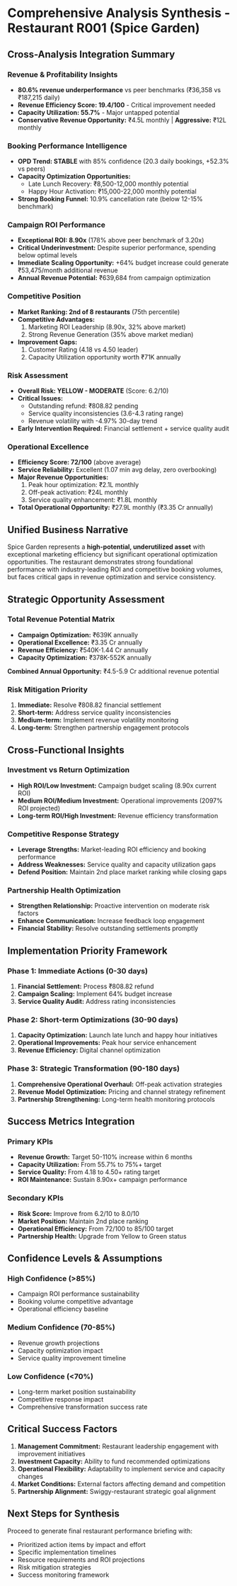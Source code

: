 # Comprehensive Analysis Synthesis - Restaurant R001 (Spice Garden)

## Cross-Analysis Integration Summary

### Revenue & Profitability Insights
- **80.6% revenue underperformance** vs peer benchmarks (₹36,358 vs ₹187,215 daily)
- **Revenue Efficiency Score: 19.4/100** - Critical improvement needed
- **Capacity Utilization: 55.7%** - Major untapped potential
- **Conservative Revenue Opportunity:** ₹4.5L monthly | **Aggressive:** ₹12L monthly

### Booking Performance Intelligence
- **OPD Trend: STABLE** with 85% confidence (20.3 daily bookings, +52.3% vs peers)
- **Capacity Optimization Opportunities:**
  - Late Lunch Recovery: ₹8,500-12,000 monthly potential
  - Happy Hour Activation: ₹15,000-22,000 monthly potential
- **Strong Booking Funnel:** 10.9% cancellation rate (below 12-15% benchmark)

### Campaign ROI Performance
- **Exceptional ROI: 8.90x** (178% above peer benchmark of 3.20x)
- **Critical Underinvestment:** Despite superior performance, spending below optimal levels
- **Immediate Scaling Opportunity:** +64% budget increase could generate ₹53,475/month additional revenue
- **Annual Revenue Potential:** ₹639,684 from campaign optimization

### Competitive Position
- **Market Ranking: 2nd of 8 restaurants** (75th percentile)
- **Competitive Advantages:**
  1. Marketing ROI Leadership (8.90x, 32% above market)
  2. Strong Revenue Generation (35% above market median)
- **Improvement Gaps:**
  1. Customer Rating (4.18 vs 4.50 leader)
  2. Capacity Utilization opportunity worth ₹71K annually

### Risk Assessment
- **Overall Risk: YELLOW - MODERATE** (Score: 6.2/10)
- **Critical Issues:**
  - Outstanding refund: ₹808.82 pending
  - Service quality inconsistencies (3.6-4.3 rating range)
  - Revenue volatility with -4.97% 30-day trend
- **Early Intervention Required:** Financial settlement + service quality audit

### Operational Excellence
- **Efficiency Score: 72/100** (above average)
- **Service Reliability:** Excellent (1.07 min avg delay, zero overbooking)
- **Major Revenue Opportunities:**
  1. Peak hour optimization: ₹2.1L monthly
  2. Off-peak activation: ₹24L monthly
  3. Service quality enhancement: ₹1.8L monthly
- **Total Operational Opportunity:** ₹27.9L monthly (₹3.35 Cr annually)

## Unified Business Narrative

Spice Garden represents a **high-potential, underutilized asset** with exceptional marketing efficiency but significant operational optimization opportunities. The restaurant demonstrates strong foundational performance with industry-leading ROI and competitive booking volumes, but faces critical gaps in revenue optimization and service consistency.

## Strategic Opportunity Assessment

### Total Revenue Potential Matrix
- **Campaign Optimization:** ₹639K annually
- **Operational Excellence:** ₹3.35 Cr annually  
- **Revenue Efficiency:** ₹540K-1.44 Cr annually
- **Capacity Optimization:** ₹378K-552K annually

**Combined Annual Opportunity:** ₹4.5-5.9 Cr additional revenue potential

### Risk Mitigation Priority
1. **Immediate:** Resolve ₹808.82 financial settlement
2. **Short-term:** Address service quality inconsistencies
3. **Medium-term:** Implement revenue volatility monitoring
4. **Long-term:** Strengthen partnership engagement protocols

## Cross-Functional Insights

### Investment vs Return Optimization
- **High ROI/Low Investment:** Campaign budget scaling (8.90x current ROI)
- **Medium ROI/Medium Investment:** Operational improvements (2097% ROI projected)
- **Long-term ROI/High Investment:** Revenue efficiency transformation

### Competitive Response Strategy
- **Leverage Strengths:** Market-leading ROI efficiency and booking performance
- **Address Weaknesses:** Service quality and capacity utilization gaps
- **Defend Position:** Maintain 2nd place market ranking while closing gaps

### Partnership Health Optimization
- **Strengthen Relationship:** Proactive intervention on moderate risk factors
- **Enhance Communication:** Increase feedback loop engagement
- **Financial Stability:** Resolve outstanding settlements promptly

## Implementation Priority Framework

### Phase 1: Immediate Actions (0-30 days)
1. **Financial Settlement:** Process ₹808.82 refund
2. **Campaign Scaling:** Implement 64% budget increase
3. **Service Quality Audit:** Address rating inconsistencies

### Phase 2: Short-term Optimizations (30-90 days)
1. **Capacity Optimization:** Launch late lunch and happy hour initiatives
2. **Operational Improvements:** Peak hour service enhancement
3. **Revenue Efficiency:** Digital channel optimization

### Phase 3: Strategic Transformation (90-180 days)
1. **Comprehensive Operational Overhaul:** Off-peak activation strategies
2. **Revenue Model Optimization:** Pricing and channel strategy refinement
3. **Partnership Strengthening:** Long-term health monitoring protocols

## Success Metrics Integration

### Primary KPIs
- **Revenue Growth:** Target 50-110% increase within 6 months
- **Capacity Utilization:** From 55.7% to 75%+ target
- **Service Quality:** From 4.18 to 4.50+ rating target
- **ROI Maintenance:** Sustain 8.90x+ campaign performance

### Secondary KPIs
- **Risk Score:** Improve from 6.2/10 to 8.0/10
- **Market Position:** Maintain 2nd place ranking
- **Operational Efficiency:** From 72/100 to 85/100 target
- **Partnership Health:** Upgrade from Yellow to Green status

## Confidence Levels & Assumptions

### High Confidence (>85%)
- Campaign ROI performance sustainability
- Booking volume competitive advantage
- Operational efficiency baseline

### Medium Confidence (70-85%)
- Revenue growth projections
- Capacity optimization impact
- Service quality improvement timeline

### Low Confidence (<70%)
- Long-term market position sustainability
- Competitive response impact
- Comprehensive transformation success rate

## Critical Success Factors

1. **Management Commitment:** Restaurant leadership engagement with improvement initiatives
2. **Investment Capacity:** Ability to fund recommended optimizations
3. **Operational Flexibility:** Adaptability to implement service and capacity changes
4. **Market Conditions:** External factors affecting demand and competition
5. **Partnership Alignment:** Swiggy-restaurant strategic goal alignment

## Next Steps for Synthesis

Proceed to generate final restaurant performance briefing with:
- Prioritized action items by impact and effort
- Specific implementation timelines
- Resource requirements and ROI projections
- Risk mitigation strategies
- Success monitoring framework